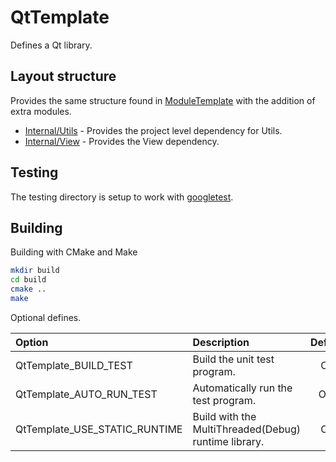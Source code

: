 # QtTemplate

Defines a Qt library.

## Layout structure

Provides the same structure found in [ModuleTemplate](https://github.com/chcly/ModuleTemplate) with the addition of extra modules.

+ [Internal/Utils](https://github.com/chcly/Module.Utils) - Provides the project level dependency for Utils.
+ [Internal/View](https://github.com/chcly/Module.Views) - Provides the View dependency.

## Testing

The testing directory is setup to work with [googletest](https://github.com/google/googletest).

## Building

Building with CMake and Make

```sh
mkdir build
cd build
cmake ..
make
```

Optional defines.

| Option                      | Description                                          | Default |
|:----------------------------|:-----------------------------------------------------|:-------:|
| QtTemplate_BUILD_TEST         | Build the unit test program.                         |   ON    |
| QtTemplate_AUTO_RUN_TEST      | Automatically run the test program.                  |   OFF   |
| QtTemplate_USE_STATIC_RUNTIME | Build with the MultiThreaded(Debug) runtime library. |   ON    |
